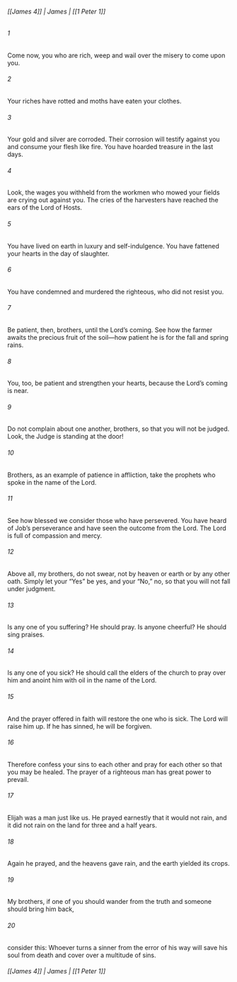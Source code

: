 ###### [[James 4]] | James | [[1 Peter 1]]

###### 1
Come now, you who are rich, weep and wail over the misery to come upon you.
###### 2
Your riches have rotted and moths have eaten your clothes.
###### 3
Your gold and silver are corroded. Their corrosion will testify against you and consume your flesh like fire. You have hoarded treasure in the last days.
###### 4
Look, the wages you withheld from the workmen who mowed your fields are crying out against you. The cries of the harvesters have reached the ears of the Lord of Hosts.
###### 5
You have lived on earth in luxury and self-indulgence. You have fattened your hearts in the day of slaughter.
###### 6
You have condemned and murdered the righteous, who did not resist you.
###### 7
Be patient, then, brothers, until the Lord’s coming. See how the farmer awaits the precious fruit of the soil—how patient he is for the fall and spring rains.
###### 8
You, too, be patient and strengthen your hearts, because the Lord’s coming is near.
###### 9
Do not complain about one another, brothers, so that you will not be judged. Look, the Judge is standing at the door!
###### 10
Brothers, as an example of patience in affliction, take the prophets who spoke in the name of the Lord.
###### 11
See how blessed we consider those who have persevered. You have heard of Job’s perseverance and have seen the outcome from the Lord. The Lord is full of compassion and mercy.
###### 12
Above all, my brothers, do not swear, not by heaven or earth or by any other oath. Simply let your “Yes” be yes, and your “No,” no, so that you will not fall under judgment.
###### 13
Is any one of you suffering? He should pray. Is anyone cheerful? He should sing praises.
###### 14
Is any one of you sick? He should call the elders of the church to pray over him and anoint him with oil in the name of the Lord.
###### 15
And the prayer offered in faith will restore the one who is sick. The Lord will raise him up. If he has sinned, he will be forgiven.
###### 16
Therefore confess your sins to each other and pray for each other so that you may be healed. The prayer of a righteous man has great power to prevail.
###### 17
Elijah was a man just like us. He prayed earnestly that it would not rain, and it did not rain on the land for three and a half years.
###### 18
Again he prayed, and the heavens gave rain, and the earth yielded its crops.
###### 19
My brothers, if one of you should wander from the truth and someone should bring him back,
###### 20
consider this: Whoever turns a sinner from the error of his way will save his soul from death and cover over a multitude of sins.

###### [[James 4]] | James | [[1 Peter 1]]
